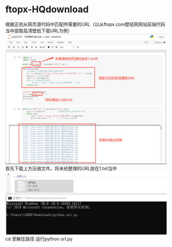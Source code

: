 # ftopx-HQdownload
根据正则从网页源代码中匹配所需要的URL（以从ftopx.com壁纸网网站前端代码当中提取高清壁纸下载URL为例）
![image]( https://github.com/happy0717/ftopx-HQdownload/blob/main/1.png)
首先下载上方压缩文件。将未经整理的URL放在1.txt当中
![image]( https://github.com/happy0717/ftopx-HQdownload/blob/main/1614224972(1).png)
cd 至解压路径
运行python url.py
